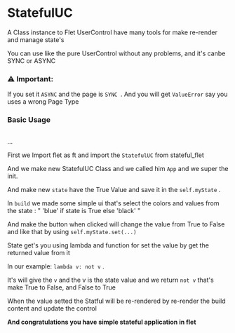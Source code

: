 # StatefulUC

A Class instance to Flet UserControl have many tools for make re-render and manage state's

You can use like the pure UserControl without any problems, and it's canbe SYNC or ASYNC

### ⚠️ Important:

If you set it `ASYNC` and the page is `SYNC `. And you will get `ValueError` say you uses a wrong Page Type

### Basic Usage

```python

```

...

First we Import flet as ft and import the `StatefulUC` from stateful_flet

And we make new StatefulUC Class and we called him `App` and we super the init.

And make new `state` have the True Value and save it in the `self.myState` .

In `build` we made some simple ui that's select the colors and values from the state : " 'blue' if state is True else 'black' "

And make the button when clicked will change the value from True to False and like that by using `self.myState.set(...)`

State get's you using lambda and function for set the value by get the returned value from it

In our example: `lambda v: not v` .

It's will give the `v` and the v is the state value and we return `not v` that's make True to False, and False to True

When the value setted the Statful will be re-rendered by re-render the build content and update the control

**And congratulations you have simple stateful application in flet**
